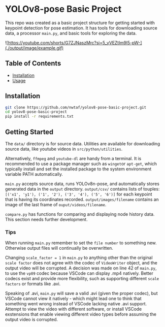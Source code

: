 # YOLOv8-pose Basic Project

This repo was created as a basic project structure for getting started with keypoint detection for pose estimation. It has tools for downloading source data, a processor `main.py`, and basic tools for exploring the data.

![https://youtube.com/shorts/G7ZJNaszMrc?si=5_yVEZtlm9l5-pW-](./output/image/example.gif)

## Table of Contents

- [Installation](#installation)
- [Usage](#usage)

## Installation

```bash
git clone https://github.com/nwtaf/yolov8-pose-basic-project.git
cd yolov8-pose-basic-project
pip install -r requirements.txt
```
## Getting Started
The `data/` directory is for source data. Utilities are available for downloading source data, like youtube videos in `src/python/utilities`.

Alternatively, `ffmpeg` and `youtube-dl` are handy from a terminal. It is recommended to use a package manager such as `winget`or `apt-get`, which typically install and set the installed package to the system environment variable PATH automatically.

`main.py` accepts source data, runs YOLOv8n-pose, and automatically stores generated data in the `output` directory. `output/csv/` contains lists of touples: `[('x1', 'y1'), ('1', '2'), ('3', '4'), ('5', '6')]` for each keypoint that is having its coordinates recorded. `output/images/filename` contains an image of the last frame of `ouput/videos/filename`. 

`compare.py` has functions for comparing and displaying node history data. This section needs further development. 

### Tips
When running `main.py` remember to set the `file number` to something new. Otherwise output files will continually be overwritten. 

Changing `scale_factor = 1` in `main.py` to anything other than the original `scale factor` does not agree with the codec of `VideoWriter` object, and the output video will be corrupted. A decision was made on line 42 of `main.py`, to use the `vp09` codec because VSCode can display .mp4 natively. Better codecs exist and provide more flexibility, such as supporting different `scale factors` or formats like .avi.

Speaking of .avi, `main.py` will save a valid .avi (given the proper codec), but VSCode cannot view it natively - which might lead one to think that something went wrong instead of VSCode lacking native .avi support. Attempt to view the video with different software, or install VSCode exstensions that enable viewing different video types before assuming the output video is corrupted.
